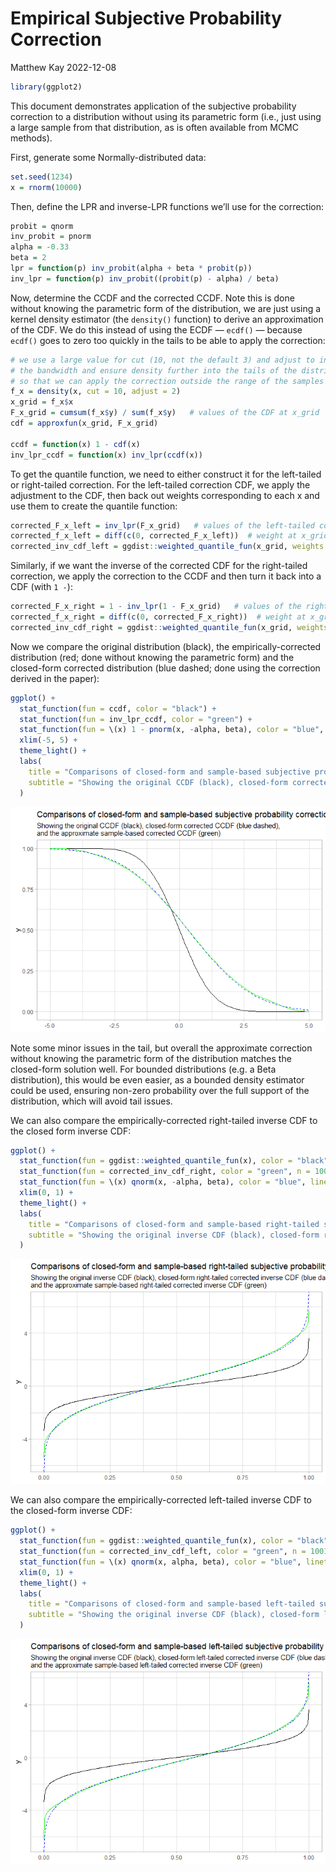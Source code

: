 Empirical Subjective Probability Correction
================
Matthew Kay
2022-12-08

``` r
library(ggplot2)
```

This document demonstrates application of the subjective probability
correction to a distribution without using its parametric form (i.e.,
just using a large sample from that distribution, as is often available
from MCMC methods).

First, generate some Normally-distributed data:

``` r
set.seed(1234)
x = rnorm(10000)
```

Then, define the LPR and inverse-LPR functions we’ll use for the
correction:

``` r
probit = qnorm
inv_probit = pnorm
alpha = -0.33
beta = 2
lpr = function(p) inv_probit(alpha + beta * probit(p))
inv_lpr = function(p) inv_probit((probit(p) - alpha) / beta)
```

Now, determine the CCDF and the corrected CCDF. Note this is done
without knowing the parametric form of the distribution, we are just
using a kernel density estimator (the `density()` function) to derive an
approximation of the CDF. We do this instead of using the ECDF —
`ecdf()` — because `ecdf()` goes to zero too quickly in the tails to be
able to apply the correction:

``` r
# we use a large value for cut (10, not the default 3) and adjust to increase 
# the bandwidth and ensure density further into the tails of the distribution 
# so that we can apply the correction outside the range of the samples
f_x = density(x, cut = 10, adjust = 2)
x_grid = f_x$x
F_x_grid = cumsum(f_x$y) / sum(f_x$y)   # values of the CDF at x_grid
cdf = approxfun(x_grid, F_x_grid)

ccdf = function(x) 1 - cdf(x)
inv_lpr_ccdf = function(x) inv_lpr(ccdf(x))
```

To get the quantile function, we need to either construct it for the
left-tailed or right-tailed correction. For the left-tailed correction
CDF, we apply the adjustment to the CDF, then back out weights
corresponding to each x and use them to create the quantile function:

``` r
corrected_F_x_left = inv_lpr(F_x_grid)   # values of the left-tailed corrected CDF at x_grid
corrected_f_x_left = diff(c(0, corrected_F_x_left))  # weight at x_grid in left-tailed dist
corrected_inv_cdf_left = ggdist::weighted_quantile_fun(x_grid, weights = corrected_f_x_left)
```

Similarly, if we want the inverse of the corrected CDF for the
right-tailed correction, we apply the correction to the CCDF and then
turn it back into a CDF (with `1 -`):

``` r
corrected_F_x_right = 1 - inv_lpr(1 - F_x_grid)   # values of the right-tailed corrected CDF at x_grid
corrected_f_x_right = diff(c(0, corrected_F_x_right))  # weight at x_grid in right-tailed dist
corrected_inv_cdf_right = ggdist::weighted_quantile_fun(x_grid, weights = corrected_f_x_right)
```

Now we compare the original distribution (black), the
empirically-corrected distribution (red; done without knowing the
parametric form) and the closed-form corrected distribution (blue
dashed; done using the correction derived in the paper):

``` r
ggplot() +
  stat_function(fun = ccdf, color = "black") +
  stat_function(fun = inv_lpr_ccdf, color = "green") +
  stat_function(fun = \(x) 1 - pnorm(x, -alpha, beta), color = "blue", linetype = "dashed") +
  xlim(-5, 5) +
  theme_light() +
  labs(
    title = "Comparisons of closed-form and sample-based subjective probability correction",
    subtitle = "Showing the original CCDF (black), closed-form corrected CCDF (blue dashed),\nand the approximate sample-based corrected CCDF (green)"
  )
```

![](empirical-probability-correction_files/figure-gfm/unnamed-chunk-6-1.png)<!-- -->

Note some minor issues in the tail, but overall the approximate
correction without knowing the parametric form of the distribution
matches the closed-form solution well. For bounded distributions (e.g. a
Beta distribution), this would be even easier, as a bounded density
estimator could be used, ensuring non-zero probability over the full
support of the distribution, which will avoid tail issues.

We can also compare the empirically-corrected right-tailed inverse CDF
to the closed form inverse CDF:

``` r
ggplot() +
  stat_function(fun = ggdist::weighted_quantile_fun(x), color = "black", n = 1001) +
  stat_function(fun = corrected_inv_cdf_right, color = "green", n = 1001) +
  stat_function(fun = \(x) qnorm(x, -alpha, beta), color = "blue", linetype = "dashed", n = 1001) +
  xlim(0, 1) +
  theme_light() +
  labs(
    title = "Comparisons of closed-form and sample-based right-tailed subjective probability correction",
    subtitle = "Showing the original inverse CDF (black), closed-form right-tailed corrected inverse CDF (blue dashed),\nand the approximate sample-based right-tailed corrected inverse CDF (green)"
  )
```

![](empirical-probability-correction_files/figure-gfm/unnamed-chunk-7-1.png)<!-- -->

We can also compare the empirically-corrected left-tailed inverse CDF to
the closed-form inverse CDF:

``` r
ggplot() +
  stat_function(fun = ggdist::weighted_quantile_fun(x), color = "black", n = 1001) +
  stat_function(fun = corrected_inv_cdf_left, color = "green", n = 1001) +
  stat_function(fun = \(x) qnorm(x, alpha, beta), color = "blue", linetype = "dashed", n = 1001) +
  xlim(0, 1) +
  theme_light() +
  labs(
    title = "Comparisons of closed-form and sample-based left-tailed subjective probability correction",
    subtitle = "Showing the original inverse CDF (black), closed-form left-tailed corrected inverse CDF (blue dashed),\nand the approximate sample-based left-tailed corrected inverse CDF (green)"
  )
```

![](empirical-probability-correction_files/figure-gfm/unnamed-chunk-8-1.png)<!-- -->
